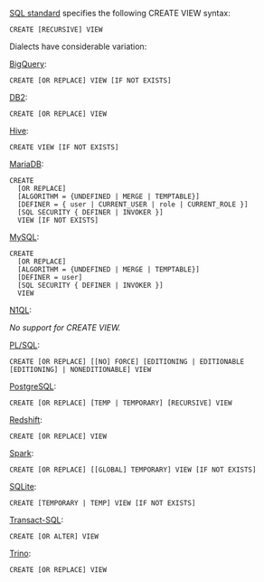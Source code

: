[SQL standard][] specifies the following CREATE VIEW syntax:

    CREATE [RECURSIVE] VIEW

Dialects have considerable variation:

[BigQuery][]:

    CREATE [OR REPLACE] VIEW [IF NOT EXISTS]

[DB2][]:

    CREATE [OR REPLACE] VIEW

[Hive][]:

    CREATE VIEW [IF NOT EXISTS]

[MariaDB][]:

    CREATE
      [OR REPLACE]
      [ALGORITHM = {UNDEFINED | MERGE | TEMPTABLE}]
      [DEFINER = { user | CURRENT_USER | role | CURRENT_ROLE }]
      [SQL SECURITY { DEFINER | INVOKER }]
      VIEW [IF NOT EXISTS]

[MySQL][]:

    CREATE
      [OR REPLACE]
      [ALGORITHM = {UNDEFINED | MERGE | TEMPTABLE}]
      [DEFINER = user]
      [SQL SECURITY { DEFINER | INVOKER }]
      VIEW

[N1QL][]:

_No support for CREATE VIEW._

[PL/SQL][]:

    CREATE [OR REPLACE] [[NO] FORCE] [EDITIONING | EDITIONABLE [EDITIONING] | NONEDITIONABLE] VIEW

[PostgreSQL][]:

    CREATE [OR REPLACE] [TEMP | TEMPORARY] [RECURSIVE] VIEW

[Redshift][]:

    CREATE [OR REPLACE] VIEW

[Spark][]:

    CREATE [OR REPLACE] [[GLOBAL] TEMPORARY] VIEW [IF NOT EXISTS]

[SQLite][]:

    CREATE [TEMPORARY | TEMP] VIEW [IF NOT EXISTS]

[Transact-SQL][]:

    CREATE [OR ALTER] VIEW

[Trino][]:

    CREATE [OR REPLACE] VIEW

[sql standard]: https://jakewheat.github.io/sql-overview/sql-2008-foundation-grammar.html#_11_22_view_definition
[bigquery]: https://cloud.google.com/bigquery/docs/reference/standard-sql/data-definition-language#create_view_statement
[db2]: https://www.ibm.com/docs/en/db2/9.7?topic=statements-create-view
[hive]: https://cwiki.apache.org/confluence/display/Hive/LanguageManual+DDL#LanguageManualDDL-Create/Drop/AlterView
[mariadb]: https://mariadb.com/kb/en/create-view/
[mysql]: https://dev.mysql.com/doc/refman/8.0/en/create-view.html
[n1ql]: https://docs.couchbase.com/server/current/n1ql/n1ql-language-reference/createscope.html
[pl/sql]: https://docs.oracle.com/en/database/oracle/oracle-database/19/sqlrf/CREATE-VIEW.html
[postgresql]: https://www.postgresql.org/docs/current/sql-createview.html
[redshift]: https://docs.aws.amazon.com/redshift/latest/dg/r_CREATE_VIEW.html
[spark]: https://spark.apache.org/docs/latest/sql-ref-syntax-ddl-create-view.html
[sqlite]: https://www.sqlite.org/lang_createview.html
[transact-sql]: https://docs.microsoft.com/en-us/sql/t-sql/statements/create-view-transact-sql?view=sql-server-ver15
[trino]: https://trino.io/docs/current/sql/create-view.html
